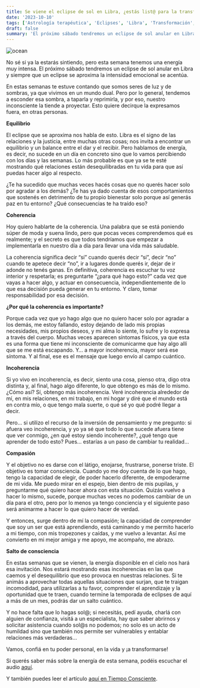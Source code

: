 ```yaml
---
title: Se viene el eclipse de sol en Libra, ¿estás list@ para la transformación profunda?
date: '2023-10-10'
tags: ['Astrología terapéutica', 'Eclipses', 'Libra', 'Transformación', 'Coherencia']
draft: false
summary: 'El próximo sábado tendremos un eclipse de sol anular en Libra y siempre que un eclipse se aproxima la intensidad emocional se acentúa.'
---
```


<Image alt="ocean" src="/static/images/Blog/Tiempo-consciente/eclipse.jpg" width={750} height={450} />

No sé si ya la estarás sintiendo, pero esta semana tenemos una energía muy intensa. El próximo sábado tendremos un eclipse de sol anular en Libra y siempre que un eclipse se aproxima la intensidad emocional se acentúa.

En estas semanas te estuve contando que somos seres de luz y de sombras, ya que vivimos en un mundo dual. Pero por lo general, tendemos a esconder esa sombra, a taparla y reprimirla, y por eso, nuestro inconsciente la tiende a proyectar. Esto quiere decirque la expresamos fuera, en otras personas.

**Equilibrio**

El eclipse que se aproxima nos habla de esto. Libra es el signo de las relaciones y la justicia, entre muchas otras cosas; nos invita a encontrar un equilibrio y un balance entre el dar y el recibir. Pero hablamos de energía, es decir, no sucede en un día en concreto sino que lo vamos percibiendo con los días y las semanas. Lo más probable es que ya se te esté mostrando qué relaciones están desequilibradas en tu vida para que así puedas hacer algo al respecto.

¿Te ha sucedido que muchas veces hacés cosas que no querés hacer solo por agradar a los demás? ¿Te has ya dado cuenta de esos comportamientos que sostenés en detrimento de tu propio bienestar solo porque así generás paz en tu entorno? ¿Qué consecuencias te ha traído eso?

**Coherencia**

Hoy quiero hablarte de la coherencia. Una palabra que se está poniendo súper de moda y suena lindo, pero que pocas veces comprendemos qué es realmente; y el secreto es que todos tendríamos que empezar a implementarla en nuestro día a día para llevar una vida más saludable.

La coherencia significa decir “sí” cuando querés decir “sí”, decir “no” cuando te apetece decir “no”, ir a lugares donde querés ir, dejar de ir adonde no tenés ganas. En definitiva, coherencia es escuchar tu voz interior y respetarla; es preguntarte “¿para qué hago esto?” cada vez que vayas a hacer algo, y actuar en consecuencia, independientemente de lo que esa decisión pueda generar en tu entorno. Y claro, tomar responsabilidad por esa decisión.

**¿Por qué la coherencia es importante?**

Porque cada vez que yo hago algo que no quiero hacer solo por agradar a los demás, me estoy fallando, estoy dejando de lado mis propias necesidades, mis propios deseos, y mi alma lo siente, lo sufre y lo expresa a través del cuerpo. Muchas veces aparecen síntomas físicos, ya que esta es una forma que tiene mi inconsciente de comunicarme que hay algo allí que se me está escapando. Y… a mayor incoherencia, mayor será ese síntoma. Y al final, ese es el mensaje que luego envío al campo cuántico.

**Incoherencia**

Si yo vivo en incoherencia, es decir, siento una cosa, pienso otra, digo otra distinta y, al final, hago algo diferente, lo que obtengo es más de lo mismo. ¿Cómo así? Sí, obtengo más incoherencia. Veré incoherencia alrededor de mí, en mis relaciones, en mi trabajo, en mi hogar y diré que el mundo está en contra mío, o que tengo mala suerte, o qué sé yo qué podré llegar a decir.

Pero… si utilizo el recurso de la inversión de pensamiento y me pregunto: si afuera veo incoherencia, y yo ya sé que todo lo que sucede afuera tiene que ver conmigo, ¿en qué estoy siendo incoherente?, ¿qué tengo que aprender de todo esto? Pues… estarías a un paso de cambiar tu realidad…

**Compasión**

Y el objetivo no es darse con el látigo, enojarse, frustrarse, ponerse triste. El objetivo es tomar consciencia. Cuando yo me doy cuenta de lo que hago, tengo la capacidad de elegir, de poder hacerlo diferente, de empoderarme de mi vida. Me puedo mirar en el espejo, bien dentro de mis pupilas, y preguntarme qué quiero hacer ahora con esta situación. Quizás vuelvo a hacer lo mismo, sucede, porque muchas veces no podemos cambiar de un día para el otro, pero por lo menos ya tengo conciencia y el siguiente paso será animarme a hacer lo que quiero hacer de verdad.

Y entonces, surge dentro de mí la compasión; la capacidad de comprender que soy un ser que está aprendiendo, está caminando y me permito hacerlo a mi tiempo, con mis tropezones y caídas, y me vuelvo a levantar. Así me convierto en mi mejor amiga y me apoyo, me acompaño, me abrazo.

**Salto de consciencia**

En estas semanas que se vienen, la energía disponible en el cielo nos hará esa invitación. Nos estará mostrando esas incoherencias en las que caemos y el desequilibrio que eso provoca en nuestras relaciones. Si te animás a aprovechar todas aquellas situaciones que surjan, que te traigan incomodidad, para utilizarlas a tu favor, comprender el aprendizaje y la oportunidad que te traen, cuando termine la temporada de eclipses de aquí a más de un mes, podrás dar un salto cuántico.

Y no hace falta que lo hagas sol@; si necesitás, pedí ayuda, charlá con alguien de confianza, visitá a un especialista, hay que saber abrirnos y solicitar asistencia cuando sol@s no podemos; no solo es un acto de humildad sino que también nos permite ser vulnerables y entablar relaciones más verdaderas…

Vamos, confiá en tu poder personal, en la vida y ¡a transformarse!

Si querés saber más sobre la energía de esta semana, podéis escuchar el audio [aquí](https://t.me/+FAsF6NBDMnU5NDQ8).

Y también puedes leer el artículo [aquí en Tiempo Consciente](https://tiempoconsciente.com/eclipse-de-sol-en-libra-estas-list-para-la-transformacion-profunda/).
